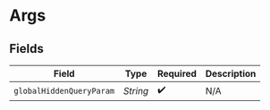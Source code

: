# Args


## Fields

| Field                    | Type                     | Required                 | Description              |
| ------------------------ | ------------------------ | ------------------------ | ------------------------ |
| `globalHiddenQueryParam` | *String*                 | :heavy_check_mark:       | N/A                      |